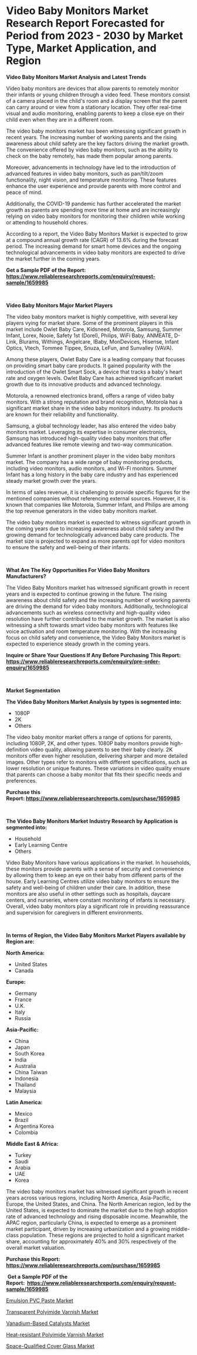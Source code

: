 <p><h1>Video Baby Monitors Market Research Report Forecasted for Period from 2023 -  2030 by Market Type, Market Application, and Region</h1></p><p><strong>Video Baby Monitors Market Analysis and Latest Trends</strong></p>
<p><p>Video baby monitors are devices that allow parents to remotely monitor their infants or young children through a video feed. These monitors consist of a camera placed in the child's room and a display screen that the parent can carry around or view from a stationary location. They offer real-time visual and audio monitoring, enabling parents to keep a close eye on their child even when they are in a different room.</p><p>The video baby monitors market has been witnessing significant growth in recent years. The increasing number of working parents and the rising awareness about child safety are the key factors driving the market growth. The convenience offered by video baby monitors, such as the ability to check on the baby remotely, has made them popular among parents.</p><p>Moreover, advancements in technology have led to the introduction of advanced features in video baby monitors, such as pan/tilt/zoom functionality, night vision, and temperature monitoring. These features enhance the user experience and provide parents with more control and peace of mind.</p><p>Additionally, the COVID-19 pandemic has further accelerated the market growth as parents are spending more time at home and are increasingly relying on video baby monitors for monitoring their children while working or attending to household chores.</p><p>According to a report, the Video Baby Monitors Market is expected to grow at a compound annual growth rate (CAGR) of 13.6% during the forecast period. The increasing demand for smart home devices and the ongoing technological advancements in video baby monitors are expected to drive the market further in the coming years.</p></p>
<p><strong>Get a Sample PDF of the Report:&nbsp; <a href="https://www.reliableresearchreports.com/enquiry/request-sample/1659985">https://www.reliableresearchreports.com/enquiry/request-sample/1659985</a></strong></p>
<p>&nbsp;</p>
<p><strong>Video Baby Monitors Major Market Players</strong></p>
<p><p>The video baby monitors market is highly competitive, with several key players vying for market share. Some of the prominent players in this market include Owlet Baby Care, Kidsneed, Motorola, Samsung, Summer Infant, Lorex, Nooie, Safety 1st (Dorel), Philips, WiFi Baby, ANMEATE, D-Link, Blurams, Withings, Angelcare, IBaby, MonDevices, Hisense, Infant Optics, Vtech, Tommee Tippee, Snuza, LeFun, and Sunvalley (VAVA).</p><p>Among these players, Owlet Baby Care is a leading company that focuses on providing smart baby care products. It gained popularity with the introduction of the Owlet Smart Sock, a device that tracks a baby's heart rate and oxygen levels. Owlet Baby Care has achieved significant market growth due to its innovative products and advanced technology.</p><p>Motorola, a renowned electronics brand, offers a range of video baby monitors. With a strong reputation and brand recognition, Motorola has a significant market share in the video baby monitors industry. Its products are known for their reliability and functionality.</p><p>Samsung, a global technology leader, has also entered the video baby monitors market. Leveraging its expertise in consumer electronics, Samsung has introduced high-quality video baby monitors that offer advanced features like remote viewing and two-way communication.</p><p>Summer Infant is another prominent player in the video baby monitors market. The company has a wide range of baby monitoring products, including video monitors, audio monitors, and Wi-Fi monitors. Summer Infant has a long history in the baby care industry and has experienced steady market growth over the years.</p><p>In terms of sales revenue, it is challenging to provide specific figures for the mentioned companies without referencing external sources. However, it is known that companies like Motorola, Summer Infant, and Philips are among the top revenue generators in the video baby monitors market.</p><p>The video baby monitors market is expected to witness significant growth in the coming years due to increasing awareness about child safety and the growing demand for technologically advanced baby care products. The market size is projected to expand as more parents opt for video monitors to ensure the safety and well-being of their infants.</p></p>
<p>&nbsp;</p>
<p><strong>What Are The Key Opportunities For Video Baby Monitors Manufacturers?</strong></p>
<p><p>The Video Baby Monitors market has witnessed significant growth in recent years and is expected to continue growing in the future. The rising awareness about child safety and the increasing number of working parents are driving the demand for video baby monitors. Additionally, technological advancements such as wireless connectivity and high-quality video resolution have further contributed to the market growth. The market is also witnessing a shift towards smart video baby monitors with features like voice activation and room temperature monitoring. With the increasing focus on child safety and convenience, the Video Baby Monitors market is expected to experience steady growth in the coming years.</p></p>
<p><strong>Inquire or Share Your Questions If Any Before Purchasing This Report: <a href="https://www.reliableresearchreports.com/enquiry/pre-order-enquiry/1659985">https://www.reliableresearchreports.com/enquiry/pre-order-enquiry/1659985</a></strong></p>
<p>&nbsp;</p>
<p><strong>Market Segmentation</strong></p>
<p><strong>The Video Baby Monitors Market Analysis by types is segmented into:</strong></p>
<p><ul><li>1080P</li><li>2K</li><li>Others</li></ul></p>
<p><p>The video baby monitor market offers a range of options for parents, including 1080P, 2K, and other types. 1080P baby monitors provide high-definition video quality, allowing parents to see their baby clearly. 2K monitors offer even higher resolution, delivering sharper and more detailed images. Other types refer to monitors with different specifications, such as lower resolution or unique features. These variations in video quality ensure that parents can choose a baby monitor that fits their specific needs and preferences.</p></p>
<p><strong>Purchase this Report:&nbsp;<a href="https://www.reliableresearchreports.com/purchase/1659985">https://www.reliableresearchreports.com/purchase/1659985</a></strong></p>
<p>&nbsp;</p>
<p><strong>The Video Baby Monitors Market Industry Research by Application is segmented into:</strong></p>
<p><ul><li>Household</li><li>Early Learning Centre</li><li>Others</li></ul></p>
<p><p>Video Baby Monitors have various applications in the market. In households, these monitors provide parents with a sense of security and convenience by allowing them to keep an eye on their baby from different parts of the house. Early Learning Centres utilize video baby monitors to ensure the safety and well-being of children under their care. In addition, these monitors are also useful in other settings such as hospitals, daycare centers, and nurseries, where constant monitoring of infants is necessary. Overall, video baby monitors play a significant role in providing reassurance and supervision for caregivers in different environments.</p></p>
<p>&nbsp;</p>
<p><strong>In terms of Region, the Video Baby Monitors Market Players available by Region are:</strong></p>
<p>
    <p> <strong> North America: </strong>
        <ul>
            <li>United States</li>
            <li>Canada</li>
        </ul>
        </p> 
    <p> <strong> Europe: </strong>
        <ul>
            <li>Germany</li>
            <li>France</li>
            <li>U.K.</li>
            <li>Italy</li>
            <li>Russia</li>
        </ul>
        </p> 
    <p> <strong> Asia-Pacific: </strong>
        <ul>
            <li>China</li>
            <li>Japan</li>
            <li>South Korea</li>
            <li>India</li>
            <li>Australia</li>
            <li>China Taiwan</li>
            <li>Indonesia</li>
            <li>Thailand</li>
            <li>Malaysia</li>
        </ul>
        </p> 
    <p> <strong> Latin America: </strong>
        <ul>
            <li>Mexico</li>
            <li>Brazil</li>
            <li>Argentina Korea</li>
            <li>Colombia</li>
        </ul>
        </p> 
    <p> <strong> Middle East & Africa: </strong>
        <ul>
            <li>Turkey</li>
            <li>Saudi</li>
            <li>Arabia</li>
            <li>UAE</li>
            <li>Korea</li>
        </ul>
    </p>
    </p>
<p><p>The video baby monitors market has witnessed significant growth in recent years across various regions, including North America, Asia-Pacific, Europe, the United States, and China. The North American region, led by the United States, is expected to dominate the market due to the high adoption rate of advanced technology and rising disposable income. Meanwhile, the APAC region, particularly China, is expected to emerge as a prominent market participant, driven by increasing urbanization and a growing middle-class population. These regions are projected to hold a significant market share, accounting for approximately 40% and 30% respectively of the overall market valuation.</p></p>
<p><strong>Purchase this Report: <a href="https://www.reliableresearchreports.com/purchase/1659985">https://www.reliableresearchreports.com/purchase/1659985</a></strong></p>
<p>&nbsp;<strong>Get a Sample PDF of the Report:&nbsp;&nbsp;<a href="https://www.reliableresearchreports.com/enquiry/request-sample/1659985">https://www.reliableresearchreports.com/enquiry/request-sample/1659985</a></strong></p>
<p><strong></strong></p>
<p><p><a href="https://medium.com/@maxinefeest1904/emulsion-pvc-paste-market-size-market-outlook-and-market-forecast-2023-to-2030-abff694e8214">Emulsion PVC Paste Market</a></p><p><a href="https://medium.com/@jenniebrown07/transparent-polyimide-varnish-market-exploring-market-share-market-trends-and-future-growth-6683fe932525">Transparent Polyimide Varnish Market</a></p><p><a href="https://medium.com/@cullenblick/vanadium-based-catalysts-market-size-reveals-the-best-marketing-channels-in-global-industry-b6a404f53bf1">Vanadium-Based Catalysts Market</a></p><p><a href="https://medium.com/@janbogisich/heat-resistant-polyimide-varnish-market-analysis-its-cagr-market-segmentation-and-global-industry-d7bc09966922">Heat-resistant Polyimide Varnish Market</a></p><p><a href="https://medium.com/@graycehuels/space-qualified-cover-glass-market-insights-into-market-cagr-market-trends-and-growth-strategies-a07b005f7de2">Space-Qualified Cover Glass Market</a></p></p>